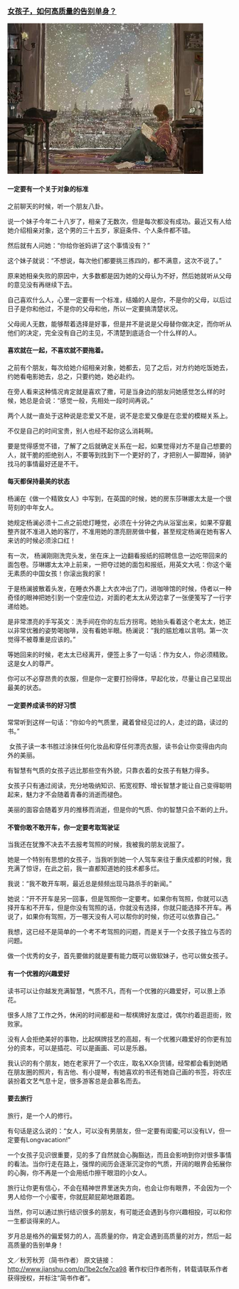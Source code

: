 ### [女孩子，如何高质量的告别单身？](http://www.jianshu.com/p/1be2cfe7ca98)
![](img/女孩子，如何高质量的告别单身.jpg)

#### 一定要有一个关于对象的标准﻿﻿
之前聊天的时候，听一个朋友八卦。﻿﻿

说一个妹子今年二十八岁了，相亲了无数次，但是每次都没有成功。最近又有人给她介绍相亲对象，这个男的三十五岁，家庭条件、个人条件都不错。﻿﻿

然后就有人问她：“你给你爸妈讲了这个事情没有？”﻿﻿

这个妹子就说：“不想说，每次他们都要挑三拣四的，都不满意，这次不说了。”﻿﻿

原来她相亲失败的原因中，大多数都是因为她的父母认为不好，然后她就听从父母的意见没有再继续下去。﻿﻿

自己喜欢什么人，心里一定要有一个标准，结婚的人是你，不是你的父母，以后过日子是你和他过，不是你的父母和他，所以一定要搞清楚状况。﻿﻿

父母阅人无数，能够帮着选择是好事，但是并不是说是父母替你做决定，而你听从他们的决定，完全没有自己的主见，不清楚到底适合一个什么样的人。﻿﻿

#### 喜欢就在一起，不喜欢就不要拖着。﻿﻿
之前有个朋友，每次给她介绍相亲对象，她都去，见了之后，对方约她吃饭她去，约她看电影她去，总之，只要约她，她必赴约。﻿﻿

在旁人看来这种情况肯定就是喜欢了撒，可是当身边的朋友问她感觉怎么样的时候，她总是会说：“感觉一般，先相处一段时间再说。”﻿﻿

两个人就一直处于这种说是恋爱又不是，说不是恋爱又像是在恋爱的模糊关系上。﻿

不仅是自己的时间宝贵，别人也经不起你这么消耗啊。﻿﻿

要是觉得感觉不错，了解了之后就确定关系在一起，如果觉得对方不是自己想要的人，就干脆的拒绝别人，不要等到找到下一个更好的了，才把别人一脚蹬掉，骑驴找马的事情最好还是不干。﻿﻿

#### 每天都保持最美的状态﻿﻿
杨澜在《做一个精致女人》中写到，在英国的时候，她的房东莎琳娜太太是一个很苛刻的中年女人。﻿﻿

她规定杨澜必须十二点之前熄灯睡觉，必须在十分钟之内从浴室出来，如果不穿戴整齐就不准进入她的客厅，不准用她的漂亮厨房做中餐，甚至规定杨澜在她有客人来访的时候必须涂口红！﻿﻿

有一次， 杨澜刚刚洗完头发，坐在床上一边翻看报纸的招聘信息一边吃带回来的面包卷。莎琳娜太太冲上前来，一把夺过她的面包和报纸，用英文大吼：你这个毫无素质的中国女孩！你滚出我的家！﻿﻿

于是杨澜披散着头发，在睡衣外裹上大衣冲出了门，进咖啡馆的时候，侍者以一种奇怪的眼神把她引到一个空座位边，对面的老太太从旁边拿了一张便笺写了一行字递给她。﻿﻿

是非常漂亮的手写英文：洗手间在你的左后方拐弯。她抬头看着这个老太太，她正以非常优雅的姿势喝咖啡，没有看她半眼。杨澜说：“我的尴尬难以言明。第一次觉得不被尊重是应该的。”﻿﻿

等她回来的时候，老太太已经离开，便签上多了一句话：作为女人，你必须精致。这是女人的尊严。﻿﻿

你可以不必穿昂贵的衣服，但是你一定要打扮得体，早起化妆，尽量让自己呈现出最美的状态。﻿﻿

#### 一定要养成读书的好习惯﻿﻿
常常听到这样一句话：“你如今的气质里，藏着曾经见过的人，走过的路，读过的书。”﻿

﻿
女孩子读一本书胜过涂抹任何化妆品和穿任何漂亮衣服，读书会让你变得由内向外的美丽。﻿﻿

有智慧有气质的女孩子远比那些空有外貌，只靠衣着的女孩子有魅力得多。﻿﻿

女孩子只有通过阅读，充分地吸纳知识、拓宽视野、增长智慧才能让自己变得聪明起来，魅力才不会随着青春的消逝而褪色。﻿﻿

美丽的面容会随着岁月的推移而消逝，但是你的气质、你的智慧只会不断的上升。﻿﻿

#### 不管你敢不敢开车，你一定要考取驾驶证﻿﻿

当我还在犹豫不决去不去报考驾照的时候，我被我的朋友说服了。﻿﻿

她是一个特别有思想的女孩子，当我听到她一个人驾车来往于重庆成都的时候，我充满了惊讶，在此之前，我一直都知道她的技术都多烂。﻿﻿

我说：“我不敢开车啊，最近总是频频出现马路杀手的新闻。”﻿﻿

她说：“开不开车是另一回事，但是驾照你一定要考。如果你有驾照，你就可以选择开车和不开车，但是你没有驾照的话，你就没有选择，你就只能选择不开车。再说了，如果你有驾照，万一哪天没有人可以帮你的时候，你还可以依靠自己。”﻿﻿

我想，这已经不是简单的一个考不考驾照的问题，而是关于一个女孩子独立与否的问题。﻿﻿

做一个优秀的女子，首先要做的就是要有能力既可以做软妹子，也可以做女孩子。﻿﻿

#### 有一个优雅的兴趣爱好﻿﻿
读书可以让你越发充满智慧，气质不凡，而有一个优雅的兴趣爱好，可以景上添花。﻿﻿

很多人除了工作之外，休闲的时间都是和一帮棋牌好友度过，偶尔约着逛逛街，败败家。﻿﻿

没有人会拒绝美好的事物，比起棋牌技艺的高超，有一个优雅兴趣爱好的你更有加分的资本，可以是插花、可以是画画、可以是乐器。﻿﻿

我认识的有个朋友，她在老家开了一个农庄，取名XX杂货铺，经常都会看到她晒在朋友圈的照片，有吉他、有小提琴，有她喜欢的书还有她自己画的书签，将农庄装扮着文艺气息十足，很多游客总是会慕名而去。﻿﻿

#### 要去旅行﻿﻿
旅行，是一个人的修行。﻿﻿

有句话是这么说的：“女人，可以没有男朋友，但一定要有闺蜜;可以没有LV，但一定要有Longvacation!”﻿﻿

一个女孩子见识很重要，见的多了自然就会心胸豁达，而且会影响到你对很多事情的看法。当你行走在路上，强悍的阅历会逐渐沉淀你的气质，开阔的眼界会拓展你的心胸，你不再是一个会用纸巾擦干眼泪的小女人。﻿﻿

旅行让你更有信心，不会在精神世界里迷失方向，也会让你有眼界，不会因为一个男人给你一个小蜜枣，你就屁颠屁颠地跟着跑。﻿﻿

当然，你可以通过旅行结识很多的朋友，有可能还会遇到与你兴趣相投，可以和你一生都谈得来的人。﻿﻿

岁月总是格外的偏爱努力的人，高质量的你，肯定会遇到高质量的对方，然后一起高质量的告别单身！

文／秋芳秋芳（简书作者）
原文链接：http://www.jianshu.com/p/1be2cfe7ca98
著作权归作者所有，转载请联系作者获得授权，并标注“简书作者”。
